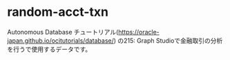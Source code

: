 # random-acct-txn
Autonomous Database チュートリアル(https://oracle-japan.github.io/ocitutorials/database/) の215: Graph Studioで金融取引の分析を行うで使用するデータです。
